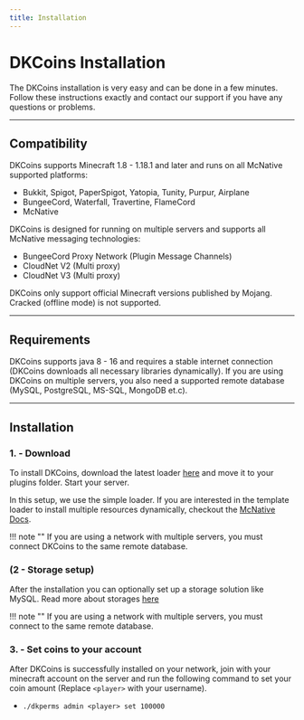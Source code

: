 ```yaml
---
title: Installation
---
```


# DKCoins Installation

The DKCoins installation is very easy and can be done in a few minutes. Follow these instructions 
exactly and contact our support if you have any questions or problems.

***

## **Compatibility**
DKCoins supports Minecraft 1.8 - 1.18.1 and later and runs on all McNative supported platforms:

* Bukkit, Spigot, PaperSpigot, Yatopia, Tunity, Purpur, Airplane
* BungeeCord, Waterfall, Travertine, FlameCord
* McNative

DKCoins is designed for running on multiple servers and supports all McNative messaging technologies:

 * BungeeCord Proxy Network (Plugin Message Channels)
 * CloudNet V2 (Multi proxy)
 * CloudNet V3 (Multi proxy)

DKCoins only support official Minecraft versions published by Mojang. Cracked (offline mode) is not supported.

***

## **Requirements**

DKCoins supports java 8 - 16 and requires a stable internet connection (DKCoins downloads all necessary libraries dynamically). 
If you are using DKCoins on multiple servers, you also need a supported remote database (MySQL, PostgreSQL, MS-SQL, MongoDB et.c).

***

## **Installation**

### **1. - Download**
To install DKCoins, download the latest loader [here](https://downloads.mcnative.org/id/0249f842-de95-42df-b611-7ad390d90086) and
move it to your plugins folder. Start your server.

In this setup, we use the simple loader. If you are interested in the template loader to install multiple resources dynamically, 
checkout the [McNative Docs](https://docs.mcnative.org/).

!!! note ""
    If you are using a network with multiple servers, you must connect DKCoins to the same remote database.


### **(2  - Storage setup)**
After the installation you can optionally set up a storage solution like MySQL. Read more about storages [here](storage.md)

!!! note ""
    If you are using a network with multiple servers, you must connect to the same remote database.

### **3. - Set coins to your account**

After DKCoins is successfully installed on your network, join with your minecraft account on the server and run the 
following command to set your coin amount (Replace `<player>` with your username).

 * `./dkperms admin <player> set 100000`

